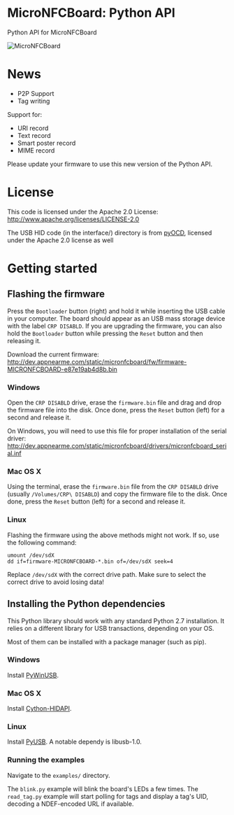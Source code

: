 # MicroNFCBoard: Python API
Python API for MicroNFCBoard

![MicroNFCBoard][micronfcboard]

# News

* P2P Support
* Tag writing

Support for:
* URI record
* Text record
* Smart poster record
* MIME record

Please update your firmware to use this new version of the Python API.

# License
This code is licensed under the Apache 2.0 License:
http://www.apache.org/licenses/LICENSE-2.0

The USB HID code (in the interface/) directory is from [pyOCD](https://github.com/mbedmicro/pyOCD), licensed under the Apache 2.0 license as well

# Getting started

## Flashing the firmware

Press the ```Bootloader``` button (right) and hold it while inserting the USB cable in your computer. The board should appear as an USB mass storage device with the label ```CRP DISABLD```. If you are upgrading the firmware, you can also hold the ```Bootloader``` button while pressing the ```Reset``` button and then releasing it.

Download the current firmware: http://dev.appnearme.com/static/micronfcboard/fw/firmware-MICRONFCBOARD-e87e19ab4d8b.bin

### Windows
Open the ```CRP DISABLD``` drive, erase the ```firmware.bin``` file and drag and drop the firmware file into the disk. Once done, press the ```Reset``` button (left) for a second and release it.

On Windows, you will need to use this file for proper installation of the serial driver:
http://dev.appnearme.com/static/micronfcboard/drivers/micronfcboard_serial.inf

### Mac OS X
Using the terminal, erase the ```firmware.bin``` file from the ```CRP DISABLD``` drive (usually ```/Volumes/CRP\ DISABLD```) and copy the firmware file to the disk. Once done, press the ```Reset``` button (left) for a second and release it.

### Linux
Flashing the firmware using the above methods might not work. If so, use the following command:
```shell
umount /dev/sdX
dd if=firmware-MICRONFCBOARD-*.bin of=/dev/sdX seek=4
```
Replace ```/dev/sdX``` with the correct drive path. Make sure to select the correct drive to avoid losing data!

## Installing the Python dependencies

This Python library should work with any standard Python 2.7 installation.
It relies on a different library for USB transactions, depending on your OS.

Most of them can be installed with a package manager (such as pip).

### Windows
Install [PyWinUSB](https://github.com/rene-aguirre/pywinusb).

### Mac OS X
Install [Cython-HIDAPI](https://github.com/gbishop/cython-hidapi).

### Linux
Install [PyUSB](https://github.com/walac/pyusb). 
A notable dependy is libusb-1.0.

### Running the examples
Navigate to the ```examples/``` directory.

The ```blink.py``` example will blink the board's LEDs a few times.
The ```read_tag.py``` example will start polling for tags and display a tag's UID, decoding a NDEF-encoded URL if available.

[MicroNFCBoard]: http://appnearme.github.io/micronfcboard-python/img/micronfcboard-small.png

